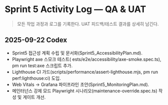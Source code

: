 # Sprint 5 Activity Log — QA & UAT

> 모든 작업 과정과 로그를 기록한다. UAT 피드백/테스트 결과를 상세히 남긴다.

## 2025-09-22 Codex
- Sprint5 접근성 계획 수립 및 문서화(Sprint5_AccessibilityPlan.md).
- Playwright axe 스모크 테스트(	ests/e2e/accessibility/axe-smoke.spec.ts), 
pm run test:axe 스크립트 추가.
- Lighthouse CI 가드(scripts/performance/assert-lighthouse.mjs, 
pm run perf:lighthouse:ci) 도입.
- Web Vitals → Grafana 파이프라인 초안(Sprint5_MonitoringPlan.md).
- 메인터넌스 강제 모드 Playwright 시나리오(maintenance-override.spec.ts) 작성 및 게이트 개선.
